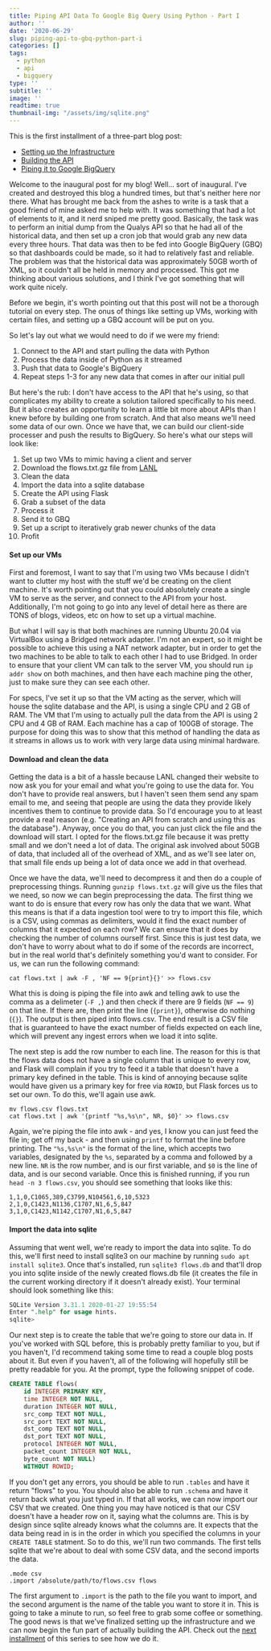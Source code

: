 ```yaml
---
title: Piping API Data To Google Big Query Using Python - Part I
author: ''
date: '2020-06-29'
slug: piping-api-to-gbq-python-part-i
categories: []
tags:
  - python
  - api
  - bigquery
type: ''
subtitle: ''
image: ''
readtime: true
thumbnail-img: "/assets/img/sqlite.png"
---
```


This is the first installment of a three-part blog post:
* [Setting up the Infrastructure](https://tibblesnbits.com/2020/piping-api-to-gbq-python-part-i)  
* [Building the API](https://tibblesnbits.com/2020/piping-api-to-gbq-python-part-ii)
* [Piping it to Google BigQuery](https://tibblesnbits.com/2020/piping-api-to-gbq-python-part-iii)

Welcome to the inaugural post for my blog! Well... sort of inaugural. I've created and destroyed this blog a hundred times, but that's neither here nor there. What has brought me back from the ashes to write is a task that a good friend of mine asked me to help with. It was something that had a lot of elements to it, and it nerd sniped me pretty good. Basically, the task was to perform an initial dump from the Qualys API so that he had all of the historical data, and then set up a cron job that would grab any new data every three hours. That data was then to be fed into Google BigQuery (GBQ) so that dashboards could be made, so it had to relatively fast and reliable. The problem was that the historical data was approximately 50GB worth of XML, so it couldn't all be held in memory and processed. This got me thinking about various solutions, and I think I've got something that will work quite nicely. 

Before we begin, it's worth pointing out that this post will not be a thorough tutorial on every step. The onus of things like setting up VMs, working with certain files, and setting up a GBQ account will be put on you.

So let's lay out what we would need to do if we were my friend:

1. Connect to the API and start pulling the data with Python  
2. Process the data inside of Python as it streamed  
3. Push that data to Google's BigQuery  
4. Repeat steps 1-3 for any new data that comes in after our initial pull

But here's the rub: I don't have access to the API that he's using, so that complicates my ability to create a solution tailored specifically to his need. But it also creates an opportunity to learn a little bit more about APIs than I knew before by building one from scratch. And that also means we'll need some data of our own. Once we have that, we can build our client-side processer and push the results to BigQuery. So here's what our steps will look like:

1. Set up two VMs to mimic having a client and server  
2. Download the flows.txt.gz file from [LANL](https://csr.lanl.gov/data/cyber1/)  
3. Clean the data  
4. Import the data into a sqlite database  
5. Create the API using Flask  
6. Grab a subset of the data  
7. Process it  
8. Send it to GBQ  
9. Set up a script to iteratively grab newer chunks of the data  
10. Profit

#### Set up our VMs
First and foremost, I want to say that I'm using two VMs because I didn't want to clutter my host with the stuff we'd be creating on the client machine. It's worth pointing out that you could absolutely create a single VM to serve as the server, and connect to the API from your host. Additionally, I'm not going to go into any level of detail here as there are TONS of blogs, videos, etc on how to set up a virtual machine.

But what I will say is that both machines are running Ubuntu 20.04 via VirtualBox using a Bridged network adapter. I'm not an expert, so it might be possible to achieve this using a NAT network adapter, but in order to get the two machines to be able to talk to each other I had to use Bridged. In order to ensure that your client VM can talk to the server VM, you should run `ip addr show` on both machines, and then have each machine ping the other, just to make sure they can see each other. 

For specs, I've set it up so that the VM acting as the server, which will house the sqlite database and the API, is using a single CPU and 2 GB of RAM. The VM that I'm using to actually pull the data from the API is using 2 CPU and 4 GB of RAM. Each machine has a cap of 100GB of storage. The purpose for doing this was to show that this method of handling the data as it streams in allows us to work with very large data using minimal hardware.

#### Download and clean the data
Getting the data is a bit of a hassle because LANL changed their website to now ask you for your email and what you're going to use the data for. You don't have to provide real answers, but I haven't seen them send any spam email to me, and seeing that people are using the data they provide likely incentives them to continue to provide data. So I'd encourage you to at least provide a real reason (e.g. "Creating an API from scratch and using this as the database"). Anyway, once you do that, you can just click the file and the download will start. I opted for the flows.txt.gz file because it was pretty small and we don't need a lot of data. The original ask involved about 50GB of data, that included all of the overhead of XML, and as we'll see later on, that small file ends up being a lot of data once we add in that overhead.

Once we have the data, we'll need to decompress it and then do a couple of preprocessing things. Running `gunzip flows.txt.gz` will give us the files that we need, so now we can begin preprocessing the data. The first thing we want to do is ensure that every row has only the data that we want. What this means is that if a data ingestion tool were to try to import this file, which is a CSV, using commas as delimiters, would it find the exact number of columns that it expected on each row? We can ensure that it does by checking the number of columns ourself first. Since this is just test data, we don't have to worry about what to do if some of the records are incorrect, but in the real world that's definitely something you'd want to consider. For us, we can run the following command:

```
cat flows.txt | awk -F , 'NF == 9{print}{}' >> flows.csv
```

What this is doing is piping the file into awk and telling awk to use the comma as a delimeter (`-F ,`) and then check if there are 9 fields (`NF == 9`) on that line. If there are, then print the line (`{print}`), otherwise do nothing (`{}`). The output is then piped into flows.csv. The end result is a CSV file that is guaranteed to have the exact number of fields expected on each line, which will prevent any ingest errors when we load it into sqlite.

The next step is add the row number to each line. The reason for this is that the flows data does not have a single column that is unique to every row, and Flask will complain if you try to feed it a table that doesn't have a primary key defined in the table. This is kind of annoying because sqlite would have given us a primary key for free via `ROWID`, but Flask forces us to set our own. To do this, we'll again use awk.

```
mv flows.csv flows.txt
cat flows.txt | awk '{printf "%s,%s\n", NR, $0}' >> flows.csv
```

Again, we're piping the file into awk - and yes, I know you can just feed the file in; get off my back - and then using `printf` to format the line before printing. The `"%s,%s\n"` is the format of the line, which accepts two variables, designated by the `%s`, separated by a comma and followed by a new line. `NR` is the row number, and is our first variable, and `$0` is the line of data, and is our second variable. Once this is finished running, if you run `head -n 3 flows.csv`, you should see something that looks like this:

```
1,1,0,C1065,389,C3799,N104561,6,10,5323
2,1,0,C1423,N1136,C1707,N1,6,5,847
3,1,0,C1423,N1142,C1707,N1,6,5,847
```

#### Import the data into sqlite
Assuming that went well, we're ready to import the data into sqlite. To do this, we'll first need to install sqlite3 on our machine by running `sudo apt install sqlite3`. Once that's installed, run `sqlite3 flows.db` and that'll drop you into sqlite inside of the newly created flows.db file (it creates the file in the current working directory if it doesn't already exist). Your terminal should look something like this:

```sql
SQLite Version 3.31.1 2020-01-27 19:55:54
Enter ".help" for usage hints.
sqlite> 
```

Our next step is to create the table that we're going to store our data in. If you've worked with SQL before, this is probably pretty familiar to you, but if you haven't, I'd recommend taking some time to read a couple blog posts about it. But even if you haven't, all of the following will hopefully still be pretty readable for you. At the prompt, type the following snippet of code.

```sql
CREATE TABLE flows(
    id INTEGER PRIMARY KEY, 
    time INTEGER NOT NULL, 
    duration INTEGER NOT NULL, 
    src_comp TEXT NOT NULL, 
    src_port TEXT NOT NULL, 
    dst_comp TEXT NOT NULL, 
    dst_port TEXT NOT NULL, 
    protocol INTEGER NOT NULL, 
    packet_count INTEGER NOT NULL, 
    byte_count NOT NULL)
    WITHOUT ROWID;
```

If you don't get any errors, you should be able to run `.tables` and have it return "flows" to you. You should also be able to run `.schema` and have it return back what you just typed in. If that all works, we can now import our CSV that we created. One thing you may have noticed is that our CSV doesn't have a header row on it, saying what the columns are. This is by design since sqlite already knows what the columns are. It expects that the data being read in is in the order in which you specified the columns in your `CREATE TABLE` statment. So to do this, we'll run two commands. The first tells sqlite that we're about to deal with some CSV data, and the second imports the data.

```
.mode csv
.import /absolute/path/to/flows.csv flows
```

The first argument to `.import` is the path to the file you want to import, and the second argument is the name of the table you want to store it in. This is going to take a minute to run, so feel free to grab some coffee or something. The good news is that we've finalized setting up the infrastructure and we can now begin the fun part of actually building the API. Check out the [next installment](https://tibblesnbits.com/2020/piping-api-to-gbq-python-part-ii) of this series to see how we do it.
